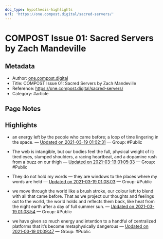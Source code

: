 ```yaml
---
doc_type: hypothesis-highlights
url: 'https://one.compost.digital/sacred-servers/'
---
```

# COMPOST Issue 01: Sacred Servers by Zach Mandeville

## Metadata
- Author: [one.compost.digital]()
- Title: COMPOST Issue 01: Sacred Servers by Zach Mandeville
- Reference: https://one.compost.digital/sacred-servers/
- Category: #article

## Page Notes


## Highlights
- an energy left by the people who came before; a loop of time lingering in the space. — [Updated on 2021-03-19 01:02:31](https://hyp.is/WLF2FogDEeu2-sfq9NltUw/one.compost.digital/sacred-servers/)  — Group: #Public

- The web is intangible, but our bodies feel the full, physical weight of it: tired eyes, slumped shoulders, a racing heartbeat, and a dopamine rush from a buzz on our thigh — [Updated on 2021-03-19 01:05:33](https://hyp.is/xPfq7ogDEeuSdgsHi9QyNA/one.compost.digital/sacred-servers/)  — Group: #Public

- They do not hold my words — they are windows to the places where my words are held — [Updated on 2021-03-19 01:08:03](https://hyp.is/HqZyhogEEeuYee-nSu04hw/one.compost.digital/sacred-servers/)  — Group: #Public

- we move through the world like a brush stroke, our colour left to blend with all that came before. That as we project our thoughts and feelings out to the world, the world holds and reflects them back, like heat from the night earth after a day of full summer sun. — [Updated on 2021-03-19 01:08:54](https://hyp.is/PMDgCIgEEeu_omd1AqhMdQ/one.compost.digital/sacred-servers/)  — Group: #Public

- we have given so much energy and intention to a handful of centralized platforms that it’s become metaphysically dangerous — [Updated on 2021-03-19 01:09:47](https://hyp.is/XGa__ogEEeupTnO59ojN_w/one.compost.digital/sacred-servers/)  — Group: #Public

